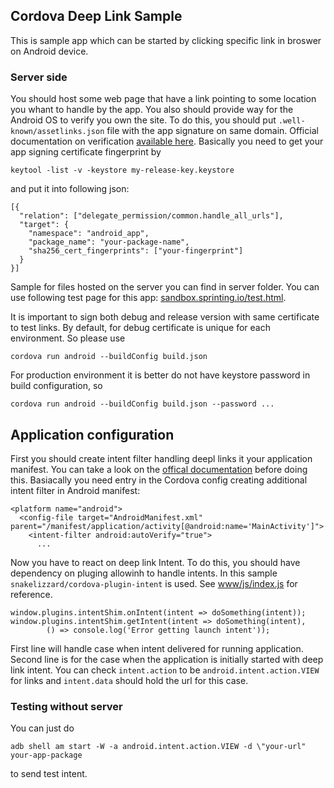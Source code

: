 ## Cordova Deep Link Sample

This is sample app which can be started by clicking specific link in broswer on Android device.

### Server side

You should host some web page that have a link pointing to some location you whant to handle by the app. You also
should provide way for the Android OS to verify you own the site. To do this, you should put
`.well-known/assetlinks.json` file with the app signature on same domain. Official documentation on verification
[available here](https://developer.android.com/training/app-links/verify-site-associations). Basically you need
to get your app signing certificate fingerprint by

```
keytool -list -v -keystore my-release-key.keystore
```

and put it into following json:

```
[{
  "relation": ["delegate_permission/common.handle_all_urls"],
  "target": {
    "namespace": "android_app",
    "package_name": "your-package-name",
    "sha256_cert_fingerprints": ["your-fingerprint"]
  }
}]
```

Sample for files hosted on the server you can find in server folder. You can use following test page for this app:
[sandbox.sprinting.io/test.html](https://sandbox.sprinting.io/test.html).

It is important to sign both debug and release version with same certificate to test links. By default, for debug
certificate is unique for each environment. So please use

```
cordova run android --buildConfig build.json
```

For production environment it is better do not have keystore password in build configuration, so

```
cordova run android --buildConfig build.json --password ...
```

## Application configuration

First you should create intent filter handling deepl links it your application manifest. You can take a look on the
[offical documentation](https://developer.android.com/training/app-links/deep-linking) before doing this. Basiacally
you need entry in the Cordova config creating additional intent filter in Android manifest:

```
<platform name="android">
  <config-file target="AndroidManifest.xml" parent="/manifest/application/activity[@android:name='MainActivity']">
    <intent-filter android:autoVerify="true">
      ...
```

Now you have to react on deep link Intent. To do this, you should have dependency on pluging allowinh to handle
intents. In this sample `snakelizzard/cordova-plugin-intent` is used. See [www/js/index.js](www/js/index.js) for
reference.

```
window.plugins.intentShim.onIntent(intent => doSomething(intent));
window.plugins.intentShim.getIntent(intent => doSomething(intent),
        () => console.log('Error getting launch intent'));
```

First line will handle case when intent delivered for running application. Second line is for the case when the
application is initially started with deep link intent. You can check `intent.action` to be
`android.intent.action.VIEW` for links and `intent.data` should hold the url for this case.

### Testing without server

You can just do

```
adb shell am start -W -a android.intent.action.VIEW -d \"your-url" your-app-package
```

to send test intent.
